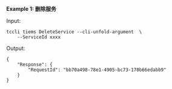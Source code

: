 **Example 1: 删除服务**



Input: 

```
tccli tiems DeleteService --cli-unfold-argument  \
    --ServiceId xxxx
```

Output: 
```
{
    "Response": {
        "RequestId": "bb70a498-78e1-4905-bc73-170b66edabb9"
    }
}
```

